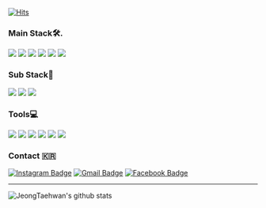 [![Hits](https://hits.seeyoufarm.com/api/count/incr/badge.svg?url=https%3A%2F%2Fgithub.com%2FJeongTaehwan%2Fhit-counter&count_bg=%23000000&title_bg=%23000000&icon=node-dot-js.svg&icon_color=%23FFFFFF&title=hits&edge_flat=false)](https://hits.seeyoufarm.com)

### Main Stack🛠.

<img src="https://img.shields.io/badge/HTML-E34F26?style=flat-square&logo=HTML5&logoColor=white"/></a> <img src="https://img.shields.io/badge/CSS-1572B6?style=flat-square&logo=CSS3&logoColor=white"/></a> <img src="https://img.shields.io/badge/Sass-CC6699?style=flat-square&logo=Sass&logoColor=white"/></a> <img src="https://img.shields.io/badge/Javascript-F7DF1E?style=flat-square&logo=Javascript&logoColor=white"/></a> <img src="https://img.shields.io/badge/React-61DAFB?style=flat-square&logo=React&logoColor=white"/></a> <img src="https://img.shields.io/badge/Styled Components-DB7093?style=flat-square&logo=styled-components&logoColor=white"/></a>

### Sub Stack🔨

<img src="https://img.shields.io/badge/C-A8B9CC?style=flat-square&logo=c&logoColor=white"/></a> <img src="https://img.shields.io/badge/Java-007396?style=flat-square&logo=java&logoColor=white"/></a> <img src="https://img.shields.io/badge/Python-3776AB?style=flat-square&logo=Python&logoColor=white"/></a>

### Tools💻

<img src="https://img.shields.io/badge/VScode-007ACC?style=flat-square&logo=&logoColor=white"/></a> <img src="https://img.shields.io/badge/Illustrator-FF9A00?style=flat-square&logo=&logoColor=white"/></a> <img src="https://img.shields.io/badge/PhotoShop-31A8FF?style=flat-square&logo=&logoColor=white"/></a> <img src="https://img.shields.io/badge/Figma-F24E1E?style=flat-square&logo=Figma&logoColor=white"/></a> <img src="https://img.shields.io/badge/Xd-FF61F6?style=flat-square&logo=&logoColor=white"/></a> <img src="https://img.shields.io/badge/Github Desktop-181717?style=flat-square&logo=Github&logoColor=white"/></a>

### Contact 🇰🇷

[![Instagram Badge](https://img.shields.io/badge/-Instagram-dd2a7b?style=flat-square&logo=instagram&logoColor=white&link=https://www.instagram.com/x0_ghks1)](https://www.instagram.com/x0_ghks1) [![Gmail Badge](https://img.shields.io/badge/-Gmail-c14438?style=flat-square&logo=Gmail&logoColor=white&link=mailto:kt26625417@gmail.com)](mailto:kt26625417@gmail.com) [![Facebook Badge](https://img.shields.io/badge/-Facebook-0000ff?style=flat-square&logo=Facebook&logoColor=white&link=https://www.facebook.com/profile.php?id=100012453123499)](https://www.facebook.com/profile.php?id=100012453123499)

---

![JeongTaehwan's github stats](https://github-readme-stats.vercel.app/api?username=JeongTaehwan&show_icons=true)
